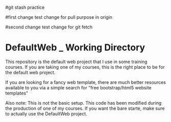 #git stash practice

#first change
test change for pull purpose in origin

#second change
test change for git fetch

# DefaultWeb _ Working Directory
This repository is the default web project that I use in some training courses. 
If you are taking one of my courses, this is the right place to be for the default web project. 




If you are looking for a fancy web template, there are much better resources available to you via a simple search for "free bootstrap/html5 website templates"


Also note: This is not the basic setup. This code has been modified during the production of one of my courses.  If you want the bare starte, make sure to actually use the DefaultWeb project.
